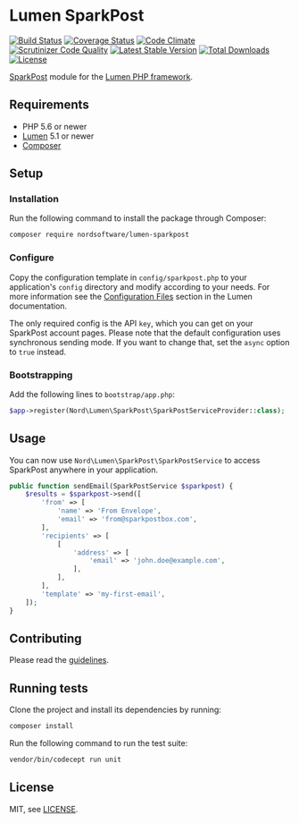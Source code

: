 # Lumen SparkPost

[![Build Status](https://travis-ci.org/nordsoftware/lumen-sparkpost.svg?branch=master)](https://travis-ci.org/nordsoftware/lumen-sparkpost)
[![Coverage Status](https://coveralls.io/repos/github/nordsoftware/lumen-sparkpost/badge.svg?branch=master)](https://coveralls.io/github/nordsoftware/lumen-sparkpost?branch=master)
[![Code Climate](https://codeclimate.com/github/nordsoftware/lumen-sparkpost/badges/gpa.svg)](https://codeclimate.com/github/nordsoftware/lumen-sparkpost)
[![Scrutinizer Code Quality](https://scrutinizer-ci.com/g/nordsoftware/lumen-sparkpost/badges/quality-score.png?b=master)](https://scrutinizer-ci.com/g/nordsoftware/lumen-sparkpost/?branch=master)
[![Latest Stable Version](https://poser.pugx.org/nordsoftware/lumen-sparkpost/version)](https://packagist.org/packages/nordsoftware/lumen-sparkpost)
[![Total Downloads](https://poser.pugx.org/nordsoftware/lumen-sparkpost/downloads)](https://packagist.org/packages/nordsoftware/lumen-sparkpost)
[![License](https://img.shields.io/badge/license-MIT-blue.svg)](LICENSE)

[SparkPost](http://www.sparkpost.com/) module for the [Lumen PHP framework](http://lumen.laravel.com/).

## Requirements

- PHP 5.6 or newer
- [Lumen](https://lumen.laravel.com/) 5.1 or newer
- [Composer](http://getcomposer.org)

## Setup

### Installation

Run the following command to install the package through Composer:

```sh
composer require nordsoftware/lumen-sparkpost
```

### Configure

Copy the configuration template in `config/sparkpost.php` to your application's `config` directory and modify according to your needs. 
For more information see the [Configuration Files](http://lumen.laravel.com/docs/configuration#configuration-files) section in the Lumen documentation.

The only required config is the API `key`, which you can get on your SparkPost account pages. Please note that the 
default configuration uses synchronous sending mode. If you want to change that, set the `async` option to `true` 
instead.

### Bootstrapping

Add the following lines to ```bootstrap/app.php```:

```php
$app->register(Nord\Lumen\SparkPost\SparkPostServiceProvider::class);
```

## Usage

You can now use `Nord\Lumen\SparkPost\SparkPostService` to access SparkPost anywhere in your application.

```php
public function sendEmail(SparkPostService $sparkpost) {
    $results = $sparkpost->send([
        'from' => [
            'name' => 'From Envelope',
            'email' => 'from@sparkpostbox.com',
        ],
        'recipients' => [
            [
                'address' => [
                    'email' => 'john.doe@example.com',
                ],
            ],
        ],
        'template' => 'my-first-email',
    ]);
}
```

## Contributing

Please read the [guidelines](.github/CONTRIBUTING.md).

## Running tests

Clone the project and install its dependencies by running:

```sh
composer install
```

Run the following command to run the test suite:

```sh
vendor/bin/codecept run unit
```

## License

MIT, see [LICENSE](LICENSE).
